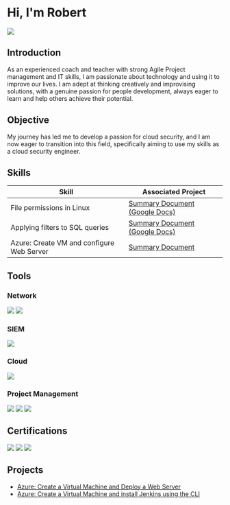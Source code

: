 # Hi, I'm Robert
<a href="www.linkedin.com/in/robertstrijdom"><img src="https://img.shields.io/badge/-LinkedIn-0072b1?&style=for-the-badge&logo=linkedin&logoColor=white" /></a>

## Introduction

As an experienced coach and teacher with strong Agile Project management and IT skills, I am passionate about technology and using it to improve our lives. I am adept at thinking creatively and improvising solutions, with a genuine passion for people development, always eager to learn and help others achieve their potential.

## Objective

My journey has led me to develop a passion for cloud security, and I am now eager to transition into this field, specifically aiming to use my skills as a cloud security engineer.

## Skills

| Skill                                         | Associated Project         |
|-----------------------------------------------|----------------------------|
| File permissions in Linux | <a href="https://docs.google.com/document/d/1apCoEis74bmTT0bHOTg3zdwpF5cm6t-UlJSVFE_EIFw/edit?usp=sharing">Summary Document (Google Docs)</a>|
| Applying filters to SQL queries | <a href="https://docs.google.com/document/d/1B5OTcGPr8fOeOlHhlFRA3tAQNI8M9qHdznXsWtcIvyE/edit?usp=sharing">Summary Document (Google Docs)</a>|
| Azure: Create VM and configure Web Server | <a href="https://github.com/rstrijdom/Azure-Create-a-Virtual-Machine-and-Deploy-a-Web-Server/tree/main">Summary Document </a>|

## Tools

### Network
<div>
    <img src="https://img.shields.io/badge/-Wireshark-1679A7?&style=for-the-badge&logo=Wireshark&logoColor=white" />
    <img src="https://img.shields.io/badge/-Suricata-EF3B2D?&style=for-the-badge&logo=Suricata&logoColor=white" />
</div>

### SIEM
<div>
    <img src="https://img.shields.io/badge/-Splunk-000000?&style=for-the-badge&logo=Splunk&logoColor=white" />
</div>

### Cloud
<div>
   <img src="https://img.shields.io/badge/-Microsoft_Azure-0089D6?&style=for-the-badge&logo=Microsoft%20Azure&logoColor=white" />
</div>

### Project Management
<div>
    <img src="https://img.shields.io/badge/Jira-429ef5" />
    <img src="https://img.shields.io/badge/Asana-f54263" />
    <img src="https://img.shields.io/badge/Trello-8A2BE2" />
</div>

## Certifications
<div>
<img src="https://img.shields.io/badge/-Google_Cybersecurity_Certificate-4285F4?&style=for-the-badge&logo=Google&logoColor=white" />
<img src="https://img.shields.io/badge/-Certified_Scrum_Master-6DB33F?&style=for-the-badge&logoColor=white" />
<img src="https://img.shields.io/badge/-Google_Project_Management_Certificate-4285F4?&style=for-the-badge&logo=Google&logoColor=white" />
</div>

## Projects
- <a href="https://github.com/rstrijdom/Azure-Create-a-Virtual-Machine-and-Deploy-a-Web-Server/tree/main">Azure: Create a Virtual Machine and Deploy a Web Server</a>
- <a href="https://github.com/rstrijdom/Azure-Create-a-VM-and-install-an-app-using-the-CLI-in-Linux/tree/main">Azure: Create a Virtual Machine and install Jenkins using the CLI</a>
